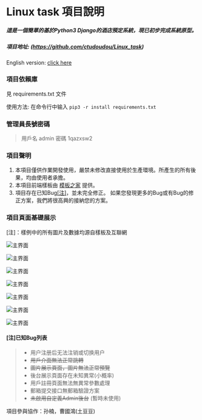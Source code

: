# Linux task 項目說明
##### 這是一個簡單的基於Python3 Django的酒店預定系統，現已初步完成系統原型。

##### 項目地址: (https://github.com/ctudoudou/Linux_task)

English version: [click here](./README.md)

### 項目依賴庫
見 requirements.txt 文件

使用方法: 在命令行中输入 ```pip3 -r install requirements.txt```

### 管理員長號密碼

> 用戶名 admin
> 密碼 1qazxsw2

### 項目聲明

1. 本項目僅供作業開發使用，嚴禁未修改直接使用於生產環境。所產生的所有後果，均由使用者承擔。
2. 本項目前端樣板由 [模板之家](http://www.mycodes.net/) 提供。
3. 項目存在已知Bug[[注]](#注已知bug列表)，並未完全修正。 如果您發現更多的Bug或有Bug的修正方案，我們將很高興的接納您的方案。




### 項目頁面基礎展示

[注]：樣例中的所有圖片及數據均源自樣板及互聯網



![主界面](./imgs/截圖1.jpg)



![主界面](./imgs/截圖3.jpg)



![主界面](./imgs/截圖2.jpg)



![主界面](./imgs/截圖4.jpg)



![主界面](./imgs/admin截圖1.jpg)



![主界面](./imgs/admin截圖3.jpg)



![主界面](./imgs/admin截圖2.jpg)



#### [注]已知Bug列表

> - 用户注册后无法注销或切换用户
> - ~~用戶介面無法正常跳轉~~
> - ~~圖片展示頁面，圖片無法正常預覽~~
> - 後台展示頁面存在未知異常(小概率)
> - 用戶註冊頁面無法無異常參數處理
> - 郵箱提交接口無郵箱驗證方案
> - ~~未啟用自定義Admin後台~~ (暫時未使用)




項目參與協作：孙楠，曹國鴻(土豆豆)